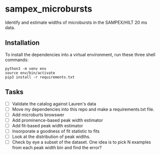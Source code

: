 # sampex_microbursts
Identify and estimate widths of microbursts in the SAMPEX/HILT 20 ms data.

## Installation
To install the dependencies into a virtual environment, run these three shell commands:

```
python3 -m venv env
source env/bin/activate
pip3 install -r requirements.txt
```

## Tasks
- [ ] Validate the catalog against Lauren's data
- [ ] Move my dependencies into this repo and make a requirements.txt file.
- [ ] Add microburts browswer
- [ ] Add prominence-based peak width estimator
- [ ] Add fit-based peak width estimator
- [ ] Insorporate a goodness of fit statistic to fits
- [ ] Look at the distribution of peak widths. 
- [ ] Check by eye a subset of the dataset. One idea is to pick N examples from each peak width bin and find the error?
